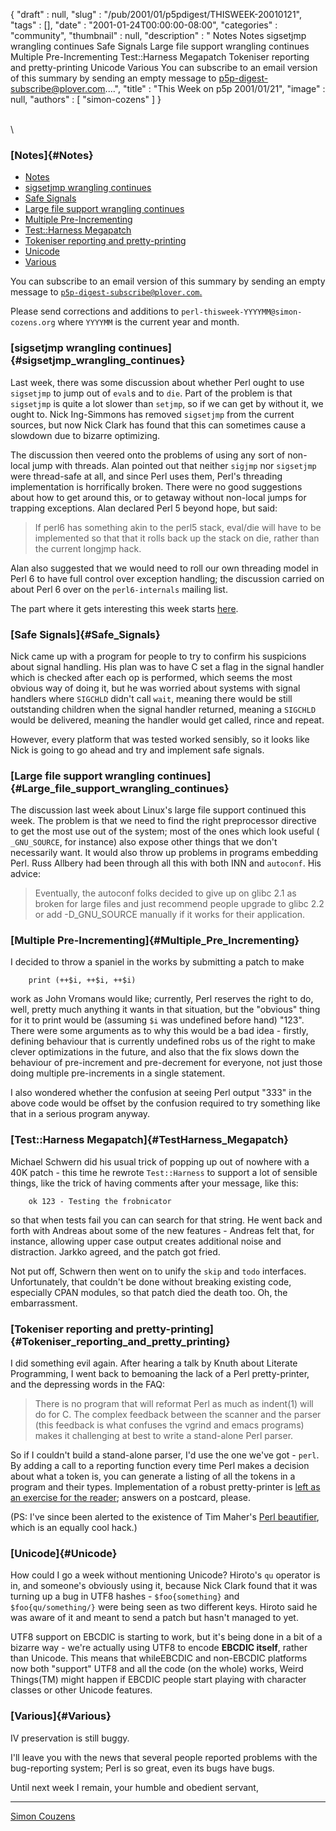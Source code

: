 {
   "draft" : null,
   "slug" : "/pub/2001/01/p5pdigest/THISWEEK-20010121",
   "tags" : [],
   "date" : "2001-01-24T00:00:00-08:00",
   "categories" : "community",
   "thumbnail" : null,
   "description" : " Notes Notes sigsetjmp wrangling continues Safe Signals Large file support wrangling continues Multiple Pre-Incrementing Test::Harness Megapatch Tokeniser reporting and pretty-printing Unicode Various You can subscribe to an email version of this summary by sending an empty message to p5p-digest-subscribe@plover.com....",
   "title" : "This Week on p5p 2001/01/21",
   "image" : null,
   "authors" : [
      "simon-cozens"
   ]
}





\
\
### [Notes]{#Notes}

-   [Notes](#Notes)
-   [sigsetjmp wrangling continues](#sigsetjmp_wrangling_continues)
-   [Safe Signals](#Safe_Signals)
-   [Large file support wrangling
    continues](#Large_file_support_wrangling_continues)
-   [Multiple Pre-Incrementing](#Multiple_Pre_Incrementing)
-   [Test::Harness Megapatch](#TestHarness_Megapatch)
-   [Tokeniser reporting and
    pretty-printing](#Tokeniser_reporting_and_pretty_printing)
-   [Unicode](#Unicode)
-   [Various](#Various)

You can subscribe to an email version of this summary by sending an
empty message to
[`p5p-digest-subscribe@plover.com`.](mailto:p5p-digest-subscribe@plover.com)

Please send corrections and additions to
`perl-thisweek-YYYYMM@simon-cozens.org` where `YYYYMM` is the current
year and month.

### [sigsetjmp wrangling continues]{#sigsetjmp_wrangling_continues}

Last week, there was some discussion about whether Perl ought to use
`sigsetjmp` to jump out of `eval`s and to `die`. Part of the problem is
that `sigsetjmp` is quite a lot slower than `setjmp`, so if we can get
by without it, we ought to. Nick Ing-Simmons has removed `sigsetjmp`
from the current sources, but now Nick Clark has found that this can
sometimes cause a slowdown due to bizarre optimizing.

The discussion then veered onto the problems of using any sort of
non-local jump with threads. Alan pointed out that neither `sigjmp` nor
`sigsetjmp` were thread-safe at all, and since Perl uses them, Perl's
threading implementation is horrifically broken. There were no good
suggestions about how to get around this, or to getaway without
non-local jumps for trapping exceptions. Alan declared Perl 5 beyond
hope, but said:

> If perl6 has something akin to the perl5 stack, eval/die will have to
> be implemented so that that it rolls back up the stack on die, rather
> than the current longjmp hack.

Alan also suggested that we would need to roll our own threading model
in Perl 6 to have full control over exception handling; the discussion
carried on about Perl 6 over on the `perl6-internals` mailing list.

The part where it gets interesting this week starts
[here](http://www.xray.mpe.mpg.de/mailing-lists/perl5-porters/2001-01/msg01023.html).

### [Safe Signals]{#Safe_Signals}

Nick came up with a program for people to try to confirm his suspicions
about signal handling. His plan was to have C set a flag in the signal
handler which is checked after each op is performed, which seems the
most obvious way of doing it, but he was worried about systems with
signal handlers where `SIGCHLD` didn't call `wait`, meaning there would
be still outstanding children when the signal handler returned, meaning
a `SIGCHLD` would be delivered, meaning the handler would get called,
rince and repeat.

However, every platform that was tested worked sensibly, so it looks
like Nick is going to go ahead and try and implement safe signals.

### [Large file support wrangling continues]{#Large_file_support_wrangling_continues}

The discussion last week about Linux's large file support continued this
week. The problem is that we need to find the right preprocessor
directive to get the most use out of the system; most of the ones which
look useful ( `_GNU_SOURCE`, for instance) also expose other things that
we don't necessarily want. It would also throw up problems in programs
embedding Perl. Russ Allbery had been through all this with both INN and
`autoconf`. His advice:

> Eventually, the autoconf folks decided to give up on glibc 2.1 as
> broken for large files and just recommend people upgrade to glibc 2.2
> or add -D\_GNU\_SOURCE manually if it works for their application.

### [Multiple Pre-Incrementing]{#Multiple_Pre_Incrementing}

I decided to throw a spaniel in the works by submitting a patch to make

        print (++$i, ++$i, ++$i)

work as John Vromans would like; currently, Perl reserves the right to
do, well, pretty much anything it wants in that situation, but the
"obvious" thing for it to print would be (assuming `$i` was undefined
before hand) "123". There were some arguments as to why this would be a
bad idea - firstly, defining behaviour that is currently undefined robs
us of the right to make clever optimizations in the future, and also
that the fix slows down the behaviour of pre-increment and pre-decrement
for everyone, not just those doing multiple pre-increments in a single
statement.

I also wondered whether the confusion at seeing Perl output "333" in the
above code would be offset by the confusion required to try something
like that in a serious program anyway.

### [Test::Harness Megapatch]{#TestHarness_Megapatch}

Michael Schwern did his usual trick of popping up out of nowhere with a
40K patch - this time he rewrote `Test::Harness` to support a lot of
sensible things, like the trick of having comments after your message,
like this:

        ok 123 - Testing the frobnicator

so that when tests fail you can can search for that string. He went back
and forth with Andreas about some of the new features - Andreas felt
that, for instance, allowing upper case output creates additional noise
and distraction. Jarkko agreed, and the patch got fried.

Not put off, Schwern then went on to unify the `skip` and `todo`
interfaces. Unfortunately, that couldn't be done without breaking
existing code, especially CPAN modules, so that patch died the death
too. Oh, the embarrassment.

### [Tokeniser reporting and pretty-printing]{#Tokeniser_reporting_and_pretty_printing}

I did something evil again. After hearing a talk by Knuth about Literate
Programming, I went back to bemoaning the lack of a Perl pretty-printer,
and the depressing words in the FAQ:

> There is no program that will reformat Perl as much as indent(1) will
> do for C. The complex feedback between the scanner and the parser
> (this feedback is what confuses the vgrind and emacs programs) makes
> it challenging at best to write a stand-alone Perl parser.

So if I couldn't build a stand-alone parser, I'd use the one we've got -
`perl`. By adding a call to a reporting function every time Perl makes a
decision about what a token is, you can generate a listing of all the
tokens in a program and their types. Implementation of a robust
pretty-printer is [left as an exercise for the
reader](http://www.xray.mpe.mpg.de/mailing-lists/perl5-porters/2001-01/msg00833.html);
answers on a postcard, please.

(PS: I've since been alerted to the existence of Tim Maher's [Perl
beautifier](http://www.consultix-inc.com/perl_beautifier.html), which is
an equally cool hack.)

### [Unicode]{#Unicode}

How could I go a week without mentioning Unicode? Hiroto's `qu` operator
is in, and someone's obviously using it, because Nick Clark found that
it was turning up a bug in UTF8 hashes - `$foo{something}` and
`$foo{qu/something/}` were being seen as two different keys. Hiroto said
he was aware of it and meant to send a patch but hasn't managed to yet.

UTF8 support on EBCDIC is starting to work, but it's being done in a bit
of a bizarre way - we're actually using UTF8 to encode **EBCDIC
itself**, rather than Unicode. This means that whileEBCDIC and
non-EBCDIC platforms now both "support" UTF8 and all the code (on the
whole) works, Weird Things(TM) might happen if EBCDIC people start
playing with character classes or other Unicode features.

### [Various]{#Various}

IV preservation is still buggy.

I'll leave you with the news that several people reported problems with
the bug-reporting system; Perl is so great, even its bugs have bugs.

Until next week I remain, your humble and obedient servant,

------------------------------------------------------------------------

[Simon Couzens](mailto:simon@brecon.co.uk)


